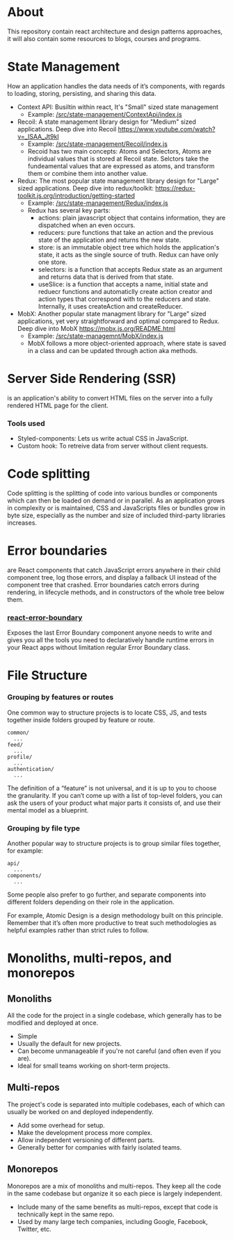 # About
This repository contain react architecture and design patterns approaches, it will also contain some resources to blogs, courses and programs.

# State Management
How an application handles the data needs of it’s components, with regards to loading, storing, persisting, and sharing this data.
- Context API: Busiltin within react, It's "Small" sized state management
  - Example: [/src/state-management/ContextApi/index.js](/src/state-management/ContextApi/index.js)
- Recoil: A state management library design for "Medium" sized applications. Deep dive into Recoil https://www.youtube.com/watch?v=_ISAA_Jt9kI
  - Example: [/src/state-management/Recoil/index.js](/src/state-management/ContextApi/index.js)
  - Recoid has two main concepts: Atoms and Selectors, Atoms are individual values that is stored at Recoil state. Selctors take the fundeamental values that are expressed as atoms, and transform them or combine them into another value.
- Redux: The most popular state management library design for "Large" sized applications. Deep dive into redux/toolkit: https://redux-toolkit.js.org/introduction/getting-started
  - Example: [/src/state-management/Redux/index.js](/src/state-management/Redux/index.js)
  - Redux has several key parts:
    - actions: plain javascript object that contains information, they are dispatched when an even occurs.
    - reducers: pure functions that take an action and the previous state of the application and returns the new state.
    - store: is an immutable object tree which holds the application's state, it acts as the single source of truth. Redux can have only one store.
    - selectors: is a function that accepts Redux state as an argument and returns data that is derived from that state.
    - useSlice: is a function that accepts a name, initial state and reduecr functions and automaticlly create action creator and action types that correspond with to the reducers and state. Internally, it uses createAction and createReducer. 
- MobX: Another popular state managment library for "Large" sized applications, yet very straightforward and optimal compared to Redux. Deep dive into MobX https://mobx.js.org/README.html
  - Example: [/src/state-managemnt/MobX/index.js](/src/state-management/MobX/index.js)
  - MobX follows a more object-oriented approach, where state is saved in a class and can be updated through action aka methods.

# Server Side Rendering (SSR)
is an application's ability to convert HTML files on the server into a fully rendered HTML page for the client.
### Tools used
- Styled-components: Lets us write actual CSS in JavaScript.
- Custom hook: To retreive data from server without client requests.

# Code splitting
Code splitting is the splitting of code into various bundles or components which can then be loaded on demand or in parallel. As an application grows in complexity or is maintained, CSS and JavaScripts files or bundles grow in byte size, especially as the number and size of included third-party libraries increases.

# Error boundaries
are React components that catch JavaScript errors anywhere in their child component tree, log those errors, and display a fallback UI instead of the component tree that crashed. Error boundaries catch errors during rendering, in lifecycle methods, and in constructors of the whole tree below them.

### [react-error-boundary](https://github.com/bvaughn/react-error-boundary)
Exposes the last Error Boundary component anyone needs to write and gives you all the tools you need to declaratively handle runtime errors in your React apps without limitation regular Error Boundary class.

# File Structure

### Grouping by features or routes

One common way to structure projects is to locate CSS, JS, and tests together inside folders grouped by feature or route.
```
common/
  ...
feed/
  ...
profile/
  ...
authentication/
  ...
```
The definition of a “feature” is not universal, and it is up to you to choose the granularity. If you can’t come up with a list of top-level folders, you can ask the users of your product what major parts it consists of, and use their mental model as a blueprint.

### Grouping by file type
Another popular way to structure projects is to group similar files together, for example:
```
api/
  ...
components/
  ...
```
Some people also prefer to go further, and separate components into different folders depending on their role in the application.

For example, Atomic Design is a design methodology built on this principle. Remember that it’s often more productive to treat such methodologies as helpful examples rather than strict rules to follow.

# Monoliths, multi-repos, and monorepos
## Monoliths
All the code for the project in a single codebase, which generally has to be modified and deployed at once.
- Simple
- Usually the default for new projects.
- Can become unmanageable if you're not careful (and often even if you are).
- Ideal for small teams working on short-term projects.
## Multi-repos
The project's code is separated into multiple codebases, each of which can usually be worked on and deployed independently.
- Add some overhead for setup.
- Make the development process more complex.
- Allow independent versioning of different parts.
- Generally better for companies with fairly isolated teams.
## Monorepos
Monorepos are a mix of monoliths and multi-repos. They keep all the code in the same codebase but organize it so each piece is largely independent.
- Include many of the same benefits as multi-repos, except that code is technically kept in the same repo.
- Used by many large tech companies, including Google, Facebook, Twitter, etc.
